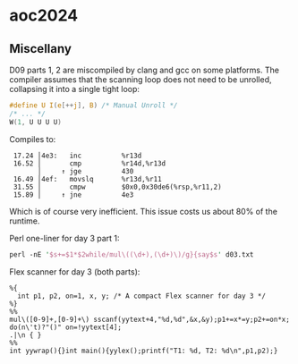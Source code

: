 # aoc2024

## Miscellany

D09 parts 1, 2 are miscompiled by clang and gcc on some platforms. The compiler assumes that the scanning loop does not need to be unrolled, collapsing it into a single tight loop:

```c
#define U I(e[++j], B) /* Manual Unroll */
/* ... */
W(1, U U U U)
```

Compiles to:

```
 17.24 │4e3:   inc          %r13d
 16.52 │       cmp          %r14d,%r13d
       │     ↑ jge          430
 16.49 │4ef:   movslq       %r13d,%r11
 31.55 │       cmpw         $0x0,0x30de6(%rsp,%r11,2)
 15.89 │     ↑ jne          4e3
```

Which is of course very inefficient. This issue costs us about 80% of the runtime.

Perl one-liner for day 3 part 1:
```perl
perl -nE '$s+=$1*$2while/mul\((\d+),(\d+)\)/g}{say$s' d03.txt
```

Flex scanner for day 3 (both parts):
```
%{
  int p1, p2, on=1, x, y; /* A compact Flex scanner for day 3 */
%}
%%
mul\([0-9]+,[0-9]+\) sscanf(yytext+4,"%d,%d",&x,&y);p1+=x*=y;p2+=on*x;
do(n\'t)?"()" on=!yytext[4];
.|\n { }
%%
int yywrap(){}int main(){yylex();printf("T1: %d, T2: %d\n",p1,p2);}
```